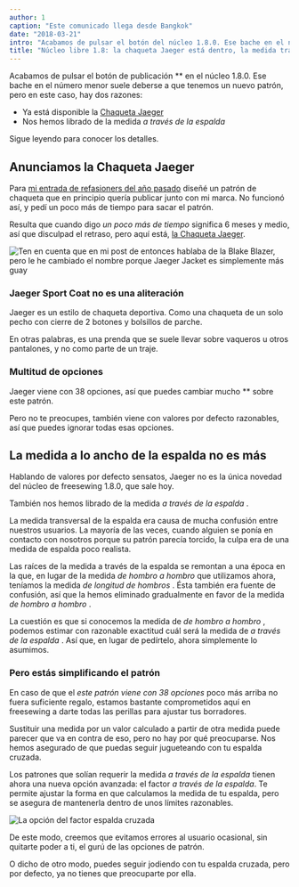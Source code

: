 ```yaml
---
author: 1
caption: "Este comunicado llega desde Bangkok"
date: "2018-03-21"
intro: "Acabamos de pulsar el botón del núcleo 1.8.0. Ese bache en el número menor suele deberse a que tenemos un nuevo patrón, pero en este caso, hay dos razones:"
title: "Núcleo libre 1.8: la chaqueta Jaeger está dentro, la medida transversal a la espalda está fuera"
---
```



Acabamos de pulsar el botón de publicación ** en el núcleo 1.8.0. Ese bache en el número menor suele deberse a que tenemos un nuevo patrón, pero en este caso, hay dos razones:

 - Ya está disponible la [Chaqueta Jaeger](/patterns/jaeger)
 - Nos hemos librado de la medida *a través de la espalda*

Sigue leyendo para conocer los detalles.

## Anunciamos la Chaqueta Jaeger

Para [mi entrada de refasioners del año pasado](/blog/the-refashioners-2017/) diseñé un patrón de chaqueta que en principio quería publicar junto con mi marca. No funcionó así, y pedí un poco más de tiempo para sacar el patrón.

Resulta que cuando digo *un poco más de tiempo* significa 6 meses y medio, así que disculpad el retraso, pero aquí está, [la Chaqueta Jaeger](/designs/jaeger).

![Ten en cuenta que en mi post de entonces hablaba de la Blake Blazer, pero le he cambiado el nombre porque Jaeger Jacket es simplemente más guay](https://posts.freesewing.org/uploads/jaeger_1cb91a3cd3.jpg)



### Jaeger Sport Coat no es una aliteración

Jaeger es un estilo de chaqueta deportiva. Como una chaqueta de un solo pecho con cierre de 2 botones y bolsillos de parche.

En otras palabras, es una prenda que se suele llevar sobre vaqueros u otros pantalones, y no como parte de un traje.

### Multitud de opciones

Jaeger viene con 38 opciones, así que puedes cambiar mucho ** sobre este patrón.

Pero no te preocupes, también viene con valores por defecto razonables, así que puedes ignorar todas esas opciones.

## La medida a lo ancho de la espalda no es más

Hablando de valores por defecto sensatos, Jaeger no es la única novedad del núcleo de freesewing 1.8.0, que sale hoy.

También nos hemos librado de la medida *a través de la espalda* .

La medida transversal de la espalda era causa de mucha confusión entre nuestros usuarios. La mayoría de las veces, cuando alguien se ponía en contacto con nosotros porque su patrón parecía torcido, la culpa era de una medida de espalda poco realista.

Las raíces de la medida a través de la espalda se remontan a una época en la que, en lugar de la medida *de hombro a hombro* que utilizamos ahora, teníamos la medida *de longitud de hombros* . Ésta también era fuente de confusión, así que la hemos eliminado gradualmente en favor de la medida *de hombro a hombro* .

La cuestión es que si conocemos la medida de *de hombro a hombro* , podemos estimar con razonable exactitud cuál será la medida de *a través de la espalda* . Así que, en lugar de pedírtelo, ahora simplemente lo asumimos.

### Pero estás simplificando el patrón

En caso de que el *este patrón viene con 38 opciones* poco más arriba no fuera suficiente regalo, estamos bastante comprometidos aquí en freesewing a darte todas las perillas para ajustar tus borradores.

Sustituir una medida por un valor calculado a partir de otra medida puede parecer que va en contra de eso, pero no hay por qué preocuparse. Nos hemos asegurado de que puedas seguir jugueteando con tu espalda cruzada.

Los patrones que solían requerir la medida *a través de la espalda* tienen ahora una nueva opción avanzada: el factor *a través de la espalda*. Te permite ajustar la forma en que calculamos la medida de tu espalda, pero se asegura de mantenerla dentro de unos límites razonables.

![La opción del factor espalda cruzada](https://posts.freesewing.org/uploads/acrossback_60791a4392.png)


De este modo, creemos que evitamos errores al usuario ocasional, sin quitarte poder a ti, el gurú de las opciones de patrón.

O dicho de otro modo, puedes seguir jodiendo con tu espalda cruzada, pero por defecto, ya no tienes que preocuparte por ella.

